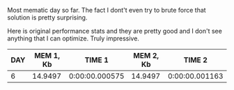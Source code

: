 Most mematic day so far. The fact I dont't even try to brute force that solution is pretty surprising.

Here is original performance stats and they are pretty good and I don't see anything that I can optimize.
Truly impressive. 

|   DAY |   MEM 1, Kb | TIME 1         |   MEM 2, Kb | TIME 2         |
|-------|-------------|----------------|-------------|----------------|
|     6 |     14.9497 | 0:00:00.000575 |     14.9497 | 0:00:00.001163 |

